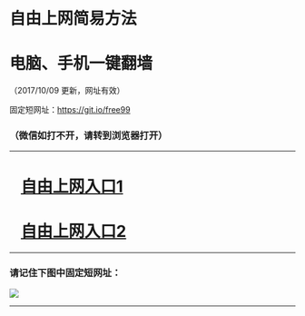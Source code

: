 ﻿# 自由上网简易方法

# 电脑、手机一键翻墙

（2017/10/09 更新，网址有效）

固定短网址：https://git.io/free99

### （微信如打不开，请转到浏览器打开）


***





# &nbsp;&nbsp; <a href="http://ft1617526025.fwq-tz-1001.info/fwqtz01.html?t=100900119812 " target="_blank">自由上网入口1</a>
# &nbsp;&nbsp; <a href="http://ft2976213530.fwq-tz-1002.info/fwqtz02.html?t=100900127129 " target="_blank">自由上网入口2</a>
***

### 请记住下图中固定短网址：

<img src="https://s3-us-west-2.amazonaws.com/fwq-1001/yjfq-20170905okok.png" /> 


***

